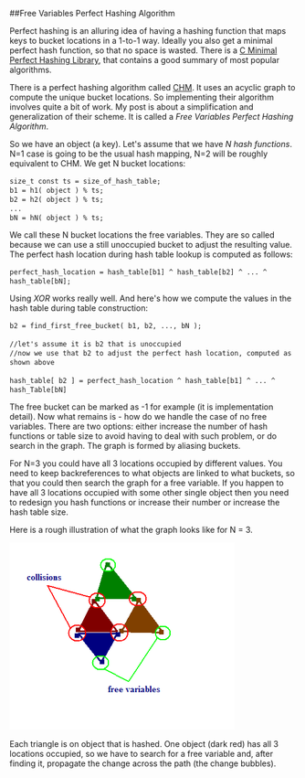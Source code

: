 
##Free Variables Perfect Hashing Algorithm

  Perfect hashing is an alluring idea of having a hashing function that maps keys to 
  bucket locations in a 1-to-1 way. Ideally you also get a minimal perfect hash function,
  so that no space is wasted. There is a [C Minimal Perfect Hashing Library](http://cmph.sourceforge.net/),
  that contains a good summary of most popular algorithms.

  There is a perfect hashing algorithm called [CHM](http://cmph.sourceforge.net/chm.html).
  It uses an acyclic graph to compute the unique bucket locations. So implementing their algorithm involves 
  quite a bit of work. My post is about a simplification and generalization of their scheme. It is called
  a *Free Variables Perfect Hashing Algorithm*.

  So we have an object (a key). Let's assume that we have _N hash functions_. N=1 case is going to be the usual 
  hash mapping, N=2 will be roughly equivalent to CHM.
  We get N bucket locations:


    size_t const ts = size_of_hash_table;
    b1 = h1( object ) % ts; 
    b2 = h2( object ) % ts; 
    ... 
    bN = hN( object ) % ts;


  We call these N bucket locations the free variables. They are so called because we can use a still unoccupied
  bucket to adjust the resulting value. The perfect hash location during hash table lookup is computed as follows:


    perfect_hash_location = hash_table[b1] ^ hash_table[b2] ^ ... ^ hash_table[bN];


  Using *XOR* works really well. And here's how we compute the values in the hash table during table construction:


    b2 = find_first_free_bucket( b1, b2, ..., bN ); 
    
    //let's assume it is b2 that is unoccupied
    //now we use that b2 to adjust the perfect hash location, computed as shown above
    
    hash_table[ b2 ] = perfect_hash_location ^ hash_table[b1] ^ ... ^ hash_Table[bN]


  The free bucket can be marked as -1 for example (it is implementation detail). Now what remains is - how do
  we handle the case of no free variables. There are two options: either increase the number of hash functions or table 
  size to avoid having to deal with such problem, or do search in the graph.  The graph is formed by aliasing buckets.

  For N=3 you could have all 3 locations occupied by different values. You need to keep backreferences to 
  what objects are linked to what buckets, so that you could then search the graph for a free variable. If you happen 
  to have all 3 locations occupied with some other single object then you need to redesign you hash functions or 
  increase their number or increase the hash table size.

  Here is a rough illustration of what the graph looks like for N = 3.
  
  ![](images/free-variables-N3.png "Free Variables Algorithm for N=3")

  Each triangle is on object that is hashed. One object (dark red) has all 3 locations occupied, so we have
  to search for a free variable and, after finding it, propagate the change across the path (the change bubbles).


